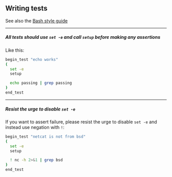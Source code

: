 ## Writing tests

See also the [Bash style guide](https://github.com/github/backup-utils/tree/master/STYLEGUIDE.md)

---
##### All tests should use `set -e` and call `setup` before making any assertions

Like this:

```bash
begin_test "echo works"
(
  set -e
  setup

  echo passing | grep passing
)
end_test
```

---
##### Resist the urge to disable `set -e`

If you want to assert failure, please resist the urge to disable `set -e` and
instead use negation with `!`:

```bash
begin_test "netcat is not from bsd"
(
  set -e
  setup

  ! nc -h 2>&1 | grep bsd
)
end_test
```
